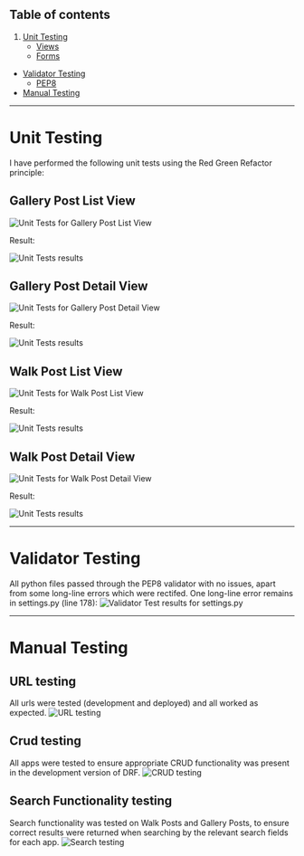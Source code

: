 ## Table of contents
1. [Unit Testing](#unit-testing)
    - [Views](#views) 
    - [Forms](#forms)
- [Validator Testing](#validator-testing)
    - [PEP8](#pep8)
- [Manual Testing](#responsive-testing)
***

# Unit Testing
I have performed the following unit tests using the Red Green Refactor principle:

## Gallery Post List View

![Unit Tests for Gallery Post List View](static/screenshots_tests/gallery_list_view_unit_test.png)

Result:

![Unit Tests results](static/screenshots_tests/gallery_list_view_unit_test_results.png)

## Gallery Post Detail View

![Unit Tests for Gallery Post Detail View](static/screenshots_tests/gallery_post_detail_view_unit_test.png)

Result:

![Unit Tests results](static/screenshots_tests/gallery_post_detail_view_unit_test_results.png)

## Walk Post List View

![Unit Tests for Walk Post List View](static/screenshots_tests/walk_list_view_unit_test.png)

Result:

![Unit Tests results](static/screenshots_tests/walk_list_view_unit_test_results.png)

## Walk Post Detail View

![Unit Tests for Walk Post Detail View](static/screenshots_tests/walk_post_detail_view_unit_test.png)

Result:

![Unit Tests results](static/screenshots_tests/walk_post_detail_view_unit_test_results.png)

***

# Validator Testing

All python files passed through the PEP8 validator with no issues, apart from some long-line errors which were rectifed. One long-line error remains in settings.py (line 178): 
![Validator Test results for settings.py](static/screenshots_tests/validator_testing_settings.png)

***

# Manual Testing

## URL testing 
All urls were tested (development and deployed) and all worked as expected. 
![URL testing](static/screenshots_tests/url_testing.png)

## Crud testing
All apps were tested to ensure appropriate CRUD functionality was present in the development version of DRF.
![CRUD testing](static/screenshots_tests/crud_testing.png)

## Search Functionality testing
Search functionality was tested on Walk Posts and Gallery Posts, to ensure correct results were returned when searching by the relevant search fields for each app. 
![Search testing](static/screenshots_tests/search_testing.png)

